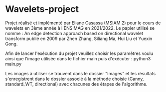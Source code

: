 # Wavelets-project
 
Projet réalisé et implémenté par Eliane Casassa (MSIAM 2) pour le cours de
wavelets en 3ème année à l'ENSIMAG en 2021/2022. Le papier utilisé se nomme :
An edge detection approach based on directional wavelet transform
publié en 2009 par Zhen Zhang, Siliang Ma, Hui Liu et Yuexin Gong.

Afin de lancer l'exécution du projet veuillez choisir les paramètres voulu
ainsi que l'image utilisée dans le fichier main puis d'exécuter :
                          python3 main.py

Les images à utiliser se trouvent dans le dossier "Images" et les résultats
s'enregistrent dans le dossier associé à la méthode choisie
(Canny, standard_WT, directional) avec chacunes des étapes de l'algorithme.
